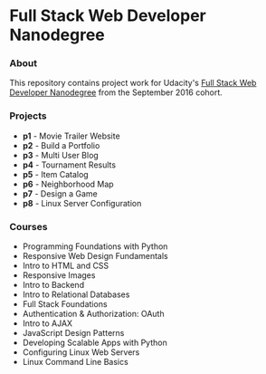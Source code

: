 # Full Stack Web Developer Nanodegree

### About
This repository contains project work for Udacity's [Full Stack Web Developer Nanodegree](https://www.udacity.com/course/nd004) from the September 2016 cohort.

### Projects
- **p1** - Movie Trailer Website
- **p2** - Build a Portfolio
- **p3** - Multi User Blog
- **p4** - Tournament Results
- **p5** - Item Catalog
- **p6** - Neighborhood Map
- **p7** - Design a Game
- **p8** - Linux Server Configuration

### Courses
- Programming Foundations with Python
- Responsive Web Design Fundamentals
- Intro to HTML and CSS
- Responsive Images
- Intro to Backend
- Intro to Relational Databases
- Full Stack Foundations
- Authentication & Authorization: OAuth
- Intro to AJAX
- JavaScript Design Patterns
- Developing Scalable Apps with Python
- Configuring Linux Web Servers
- Linux Command Line Basics

